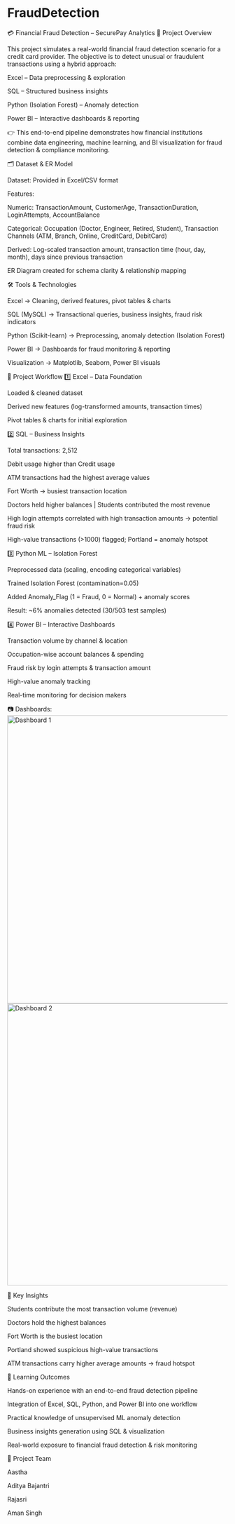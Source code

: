 # FraudDetection

💳 Financial Fraud Detection – SecurePay Analytics
📌 Project Overview

This project simulates a real-world financial fraud detection scenario for a credit card provider.
The objective is to detect unusual or fraudulent transactions using a hybrid approach:

Excel – Data preprocessing & exploration

SQL – Structured business insights

Python (Isolation Forest) – Anomaly detection

Power BI – Interactive dashboards & reporting

👉 This end-to-end pipeline demonstrates how financial institutions combine data engineering, machine learning, and BI visualization for fraud detection & compliance monitoring.

🗂️ Dataset & ER Model

Dataset: Provided in Excel/CSV format

Features:

Numeric: TransactionAmount, CustomerAge, TransactionDuration, LoginAttempts, AccountBalance

Categorical: Occupation (Doctor, Engineer, Retired, Student), Transaction Channels (ATM, Branch, Online, CreditCard, DebitCard)

Derived: Log-scaled transaction amount, transaction time (hour, day, month), days since previous transaction

ER Diagram created for schema clarity & relationship mapping

🛠️ Tools & Technologies

Excel → Cleaning, derived features, pivot tables & charts

SQL (MySQL) → Transactional queries, business insights, fraud risk indicators

Python (Scikit-learn) → Preprocessing, anomaly detection (Isolation Forest)

Power BI → Dashboards for fraud monitoring & reporting

Visualization → Matplotlib, Seaborn, Power BI visuals

🔄 Project Workflow
1️⃣ Excel – Data Foundation

Loaded & cleaned dataset

Derived new features (log-transformed amounts, transaction times)

Pivot tables & charts for initial exploration

2️⃣ SQL – Business Insights

Total transactions: 2,512

Debit usage higher than Credit usage

ATM transactions had the highest average values

Fort Worth → busiest transaction location

Doctors held higher balances | Students contributed the most revenue

High login attempts correlated with high transaction amounts → potential fraud risk

High-value transactions (>1000) flagged; Portland = anomaly hotspot

3️⃣ Python ML – Isolation Forest

Preprocessed data (scaling, encoding categorical variables)

Trained Isolation Forest (contamination=0.05)

Added Anomaly_Flag (1 = Fraud, 0 = Normal) + anomaly scores

Result: ~6% anomalies detected (30/503 test samples)

4️⃣ Power BI – Interactive Dashboards

Transaction volume by channel & location

Occupation-wise account balances & spending

Fraud risk by login attempts & transaction amount

High-value anomaly tracking

Real-time monitoring for decision makers

📷 Dashboards:
<img width="1221" height="657" alt="Dashboard 1" src="https://github.com/user-attachments/assets/719636d5-3779-44b0-9317-65e820e49d01" />
<img width="1157" height="643" alt="Dashboard 2" src="https://github.com/user-attachments/assets/4dc0e884-3d31-4aa9-aa79-cf71f45d263b" />

🔑 Key Insights

Students contribute the most transaction volume (revenue)

Doctors hold the highest balances

Fort Worth is the busiest location

Portland showed suspicious high-value transactions

ATM transactions carry higher average amounts → fraud hotspot

🎯 Learning Outcomes

Hands-on experience with an end-to-end fraud detection pipeline

Integration of Excel, SQL, Python, and Power BI into one workflow

Practical knowledge of unsupervised ML anomaly detection

Business insights generation using SQL & visualization

Real-world exposure to financial fraud detection & risk monitoring

👥 Project Team

Aastha

Aditya Bajantri

Rajasri

Aman Singh
